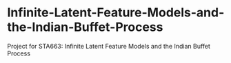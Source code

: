 # Infinite-Latent-Feature-Models-and-the-Indian-Buffet-Process
Project for STA663: Infinite Latent Feature Models and the Indian Buffet Process
